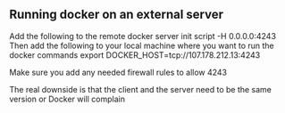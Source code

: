 Running docker on an external server
------------------------------------

Add the following to the remote docker server init script
        -H 0.0.0.0:4243
Then add the following to your local machine where you want to run the docker commands
        export DOCKER_HOST=tcp://107.178.212.13:4243

Make sure you add any needed firewall rules to allow 4243

The real downside is that the client and the server need to be the same version or Docker will complain